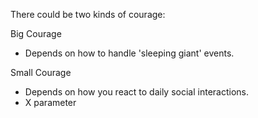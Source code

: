 There could be two kinds of courage:

Big Courage
- Depends on how to handle 'sleeping giant' events.

Small Courage
-  Depends on how you react to daily social interactions.
-  X parameter
